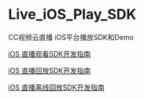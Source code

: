 # Live_iOS_Play_SDK
CC视频云直播 iOS平台播放SDK和Demo

[iOS 直播观看SDK开发指南](https://github.com/CCVideo/Live_iOS_Play_SDK/wiki/iOS-%E7%9B%B4%E6%92%AD%E8%A7%82%E7%9C%8BSDK%E5%BC%80%E5%8F%91%E6%8C%87%E5%8D%97)

[iOS 直播回放SDK开发指南](https://github.com/CCVideo/Live_iOS_Play_SDK/wiki/iOS-%E7%9B%B4%E6%92%AD%E5%9B%9E%E6%94%BESDK%E5%BC%80%E5%8F%91%E6%8C%87%E5%8D%97)

[iOS 直播离线回放SDK开发指南](https://github.com/CCVideo/Live_iOS_Play_SDK/wiki/iOS-%E7%9B%B4%E6%92%AD%E7%A6%BB%E7%BA%BF%E5%9B%9E%E6%94%BESDK%E5%BC%80%E5%8F%91%E6%8C%87%E5%8D%97)

